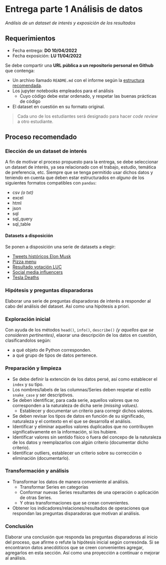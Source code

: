 # Entrega parte 1 Análisis de datos

*Análisis de un dataset de interés y exposición de los resultados*

## Requerimientos

* Fecha entrega: **DO 10/04/2022**
* Fecha exposición: **LU 11/04/2022**

Se debe compartir una **URL pública a un repositorio personal en Github** que contenga:
* Un archivo llamado `README.md` con el informe según la [estructura recomendada](https://github.com/brivadeneira/intro-al-analisis-de-datos/tree/main/entrega/modelo_data_analysis_report.md).
* Los jupyter notebooks empleados para el análisis
  * Cuyo código debe estar ordenado, y respetar las buenas prácticas de código
* El dataset en cuestión en su formato original.

> Cada uno de los estudiantes será designado para hacer *code review* a otro estudiante.

## Proceso recomendado

### Elección de un dataset de interés

A fin de motivar el proceso propuesto para la entrega, se debe seleccionar un dataset de interés, ya sea relacionado con el trabajo, estudio, temática de preferencia, etc. Siempre que se tenga permitido usar dichos datos y teniendo en cuenta que deben estar estructurados en *alguno* de los siguientes formatos compatibles con `pandas`:

* csv *(o txt)*
* excel
* html
* json
* sql
* sql_query
* sql_table

#### Datasets a disposición

Se ponen a disposición una serie de datasets a elegir:

* [Tweets históricos Elon Musk](https://github.com/brivadeneira/intro-al-analisis-de-datos/tree/main/entrega/datasets/elon_tweets.zip)
* [Pizza menu](https://github.com/brivadeneira/intro-al-analisis-de-datos/tree/main/entrega/datasets/pizza_menu.zip)
* [Resultado votación LUC](https://github.com/brivadeneira/intro-al-analisis-de-datos/tree/main/entrega/datasets/ResumenGeneral_D_DPTOS.json)
* [Social media influencers](https://github.com/brivadeneira/intro-al-analisis-de-datos/tree/main/entrega/datasets/social_media_influencers.zip)
* [Tesla Deaths](https://github.com/brivadeneira/intro-al-analisis-de-datos/tree/main/entrega/datasets/tesla_deaths.zip)

### Hipótesis y preguntas disparadoras

Elaborar una serie de preguntas disparadoras de interés a responder al cabo del análisis del dataset. Así como una hipótesis a priori.

### Exploración inicial

Con ayuda de los métodos `head()`, `info()`, `describe()` *(y aquellos que se consideren pertinentes)*, elaorar una descripción de los datos en cuestión, clasificandolos según:
* a qué objeto de Python corresponden.
* a qué grupo de tipos de datos pertenece.

### Preparación y limpieza

* Se debe definir la extención de los datos persé, así como establecer el `index` y su tipo.
* Los nombres/labels de las columnas/Series deben respetar el estilo `snake_case` y ser descriptivos.
* Se deben identificar, para cada serie, aquellos valores que no corresponden a la naturaleza de dicha serie *(missing values)*.
  * Establecer y documentar un criterio para corregir dichos valores.
* Se deben revisar los tipos de datos en función de su significado, naturaleza y el contexto en el que se desarrolla el análisis.
* Identificar y eliminar aquellos valores duplicados que no contribuyen significativamente en la información, si los hubiere.
* Identificar valores sin sentido físico o fuera del concepo de la naturaleza de los datos y reemplazarlos con algún criterio (documentar dicho criterio).
* Identificar outliers, establecer un criterio sobre su corrección o eliminación (documentarlo).

### Transformación y análisis
* Transformar los datos de manera conveniente al análisis.
  * Transformar Series en categorías
  * Conformar nuevas Series resultantes de una operación o aplicación de otras Series.
  * Y otras transformaciones que se crean convenientes.
* Obtener los indicadores/relaciones/resultados de operaciones que respondan las preguntas disparadoras que motivan al análisis.

### Conclusión

Elaborar una conclusión que responda las preguntas disparadoras al inicio del proceso, que afirme o refute la hipótesis inicial según corresónda. Si se encontraron datos anecdóticos que se creen convenientes agregar, agregarlos en esta sección. Así como una proyección a continuar o mejorar al análisis.

